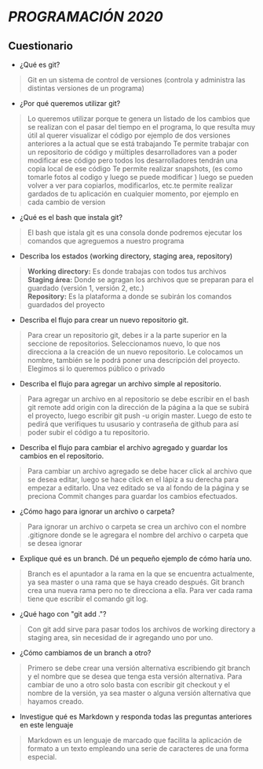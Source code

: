 # *PROGRAMACIÓN 2020*
## Cuestionario
+ ¿Qué es git?
>Git en un sistema de control de versiones (controla y administra las distintas versiones de un programa)
+ ¿Por qué queremos utilizar git?
>Lo queremos utilizar porque te genera un listado de los cambios que se realizan con el pasar del tiempo en el programa, lo que resulta muy útil al querer visualizar el código por ejemplo de dos versiones anteriores a la actual que se está trabajando
Te permite trabajar con un repositorio de código y múltiples desarrolladores van a poder modificar ese código pero todos los desarrolladores tendrán una copia local de ese código
Te permite realizar snapshots, (es como tomarle fotos al codigo y luego se puede modificar ) luego se pueden volver a ver para copiarlos, modificarlos, etc.te permite realizar gardados de tu aplicación en cualquier momento, por ejemplo en cada cambio de version
+ ¿Qué es el bash que instala git?
>El bash que istala git es una consola donde podremos ejecutar los comandos que agreguemos a nuestro programa
+ Describa los estados (working directory, staging area, repository)  
>**Working directory:** Es donde trabajas con todos tus archivos  
**Staging área:** Donde se agragan los archivos que se preparan para el guardado (versión 1, versión 2, etc.)  
**Repository:** Es la plataforma a donde se subirán los comandos guardados del proyecto
+ Describa el flujo para crear un nuevo repositorio git.
>Para crear un repositorio git, debes ir a la parte superior en la seccione de repositorios.
Seleccionamos nuevo, lo que nos direcciona a la creación de un nuevo repositorio.
Le colocamos un nombre, también se le podrá poner una descripción del proyecto. Elegimos si lo queremos público o privado 
+ Describa el flujo para agregar un archivo simple al repositorio.
>Para agregar un archivo en al repositorio se debe escribir en el bash git remote add origin con la dirección de la página a la que se subirá el proyecto, luego escribir git push -u origin master. Luego de esto te pedirá que verifiques tu ususario y contraseña de github para así poder subir el código a tu repositorio.
+ Describa el flujo para cambiar el archivo agregado y guardar los cambios en el repositorio.
>Para cambiar un archivo agregado se debe hacer click al archivo que se desea editar, luego se hace click en el lápiz a su derecha para empezar a editarlo. Una vez editado se va al fondo de la página y se preciona Commit changes para guardar los cambios efectuados.
+ ¿Cómo hago para ignorar un archivo o carpeta?
>Para ignorar un archivo o carpeta se crea un archivo con el nombre .gitignore donde se le agregara el nombre del archivo o carpeta que se desea ignorar
+ Explique qué es un branch. Dé un pequeño ejemplo de cómo haría uno.
>Branch es el apuntador a la rama en la que se encuentra actualmente, ya sea master o una rama que se haya creado después. Git branch crea una nueva rama pero no te direcciona a ella. Para ver cada rama tiene que escribir el comando git log.
+ ¿Qué hago con "git add ."?
>Con git add sirve para pasar todos los archivos de working directory a staging area, sin necesidad de ir agregando uno por uno.
+ ¿Cómo cambiamos de un branch a otro?
>Primero se debe crear una versión alternativa escribiendo git branch y el nombre que se desea que tenga esta versión alternativa.
Para cambiar de uno a otro solo basta con escribir git checkout y el nombre de la versión, ya sea master o alguna versión alternativa que hayamos creado.
+ Investigue qué es Markdown y responda todas las preguntas anteriores en este lenguaje 
>Markdown es un lenguaje de marcado que facilita la aplicación de formato a un texto empleando una serie de caracteres de una forma especial.
